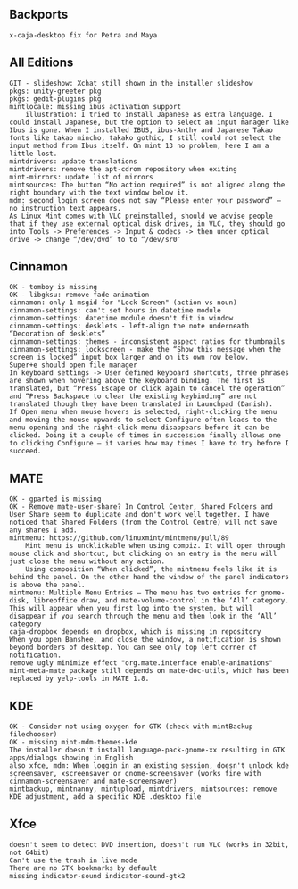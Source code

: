 
Backports
---------
	x-caja-desktop fix for Petra and Maya


All Editions
------------
	GIT - slideshow: Xchat still shown in the installer slideshow
	pkgs: unity-greeter pkg
	pkgs: gedit-plugins pkg					
	mintlocale: missing ibus activation support	
		illustration: I tried to install Japanese as extra language. I could install Japanese, but the option to select an input manager like Ibus is gone. When I installed IBUS, ibus-Anthy and Japanese Takao fonts like takao mincho, takako gothic, I still could not select the input method from Ibus itself. On mint 13 no problem, here I am a little lost.
	mintdrivers: update translations
	mintdrivers: remove the apt-cdrom repository when exiting			
	mint-mirrors: update list of mirrors			
	mintsources: The button “No action required” is not aligned along the right boundary with the text window below it.
	mdm: second login screen does not say “Please enter your password” – no instruction text appears.
	As Linux Mint comes with VLC preinstalled, should we advise people that if they use external optical disk drives, in VLC, they should go into Tools -> Preferences -> Input & codecs -> then under optical drive -> change “/dev/dvd” to to “/dev/sr0″	
	
Cinnamon
--------
	OK - tomboy is missing
	OK - libgksu: remove fade animation
	cinnamon: only 1 msgid for "Lock Screen" (action vs noun)
	cinnamon-settings: can't set hours in datetime module
	cinnamon-settings: datetime module doesn't fit in window
	cinnamon-settings: desklets - left-align the note underneath “Decoration of desklets”
	cinnamon-settings: themes - inconsistent aspect ratios for thumbnails
	cinnamon-settings: lockscreen - make the “Show this message when the screen is locked” input box larger and on its own row below.	
	Super+e should open file manager
	In keyboard settings -> User defined keyboard shortcuts, three phrases are shown when hovering above the keyboard binding. The first is translated, but “Press Escape or click again to cancel the operation” and “Press Backspace to clear the existing keybinding” are not translated though they have been translated in Launchpad (Danish).
	If Open menu when mouse hovers is selected, right-clicking the menu and moving the mouse upwards to select Configure often leads to the menu opening and the right-click menu disappears before it can be clicked. Doing it a couple of times in succession finally allows one to clicking Configure – it varies how may times I have to try before I succeed.

MATE
----
	OK - gparted is missing
	OK - Remove mate-user-share? In Control Center, Shared Folders and User Share seem to duplicate and don't work well together. I have noticed that Shared Folders (from the Control Centre) will not save any shares I add.
	mintmenu: https://github.com/linuxmint/mintmenu/pull/89
		Mint menu is uncklickable when using compiz. It will open through mouse click and shortcut, but clicking on an entry in the menu will just close the menu without any action.
		Using composition “When clicked”, the mintmenu feels like it is behind the panel. On the other hand the window of the panel indicators is above the panel. 
	mintmenu: Multiple Menu Entries – The menu has two entries for gnome-disk, libreoffice draw, and mate-volume-control in the ‘All’ category. This will appear when you first log into the system, but will disappear if you search through the menu and then look in the ‘All’ category
	caja-dropbox depends on dropbox, which is missing in repository
	When you open Banshee, and close the window, a notification is shown beyond borders of desktop. You can see only top left corner of notification.
	remove ugly minimize effect "org.mate.interface enable-animations"
	mint-meta-mate package still depends on mate-doc-utils, which has been replaced by yelp-tools in MATE 1.8.


KDE
---
	OK - Consider not using oxygen for GTK (check with mintBackup filechooser)	
	OK - missing mint-mdm-themes-kde
	The installer doesn't install language-pack-gnome-xx resulting in GTK apps/dialogs showing in English
	also xfce, mdm: When loggin in an existing session, doesn't unlock kde screensaver, xscreensaver or gnome-screensaver (works fine with cinnamon-screensaver and mate-screensaver)	
	mintbackup, mintnanny, mintupload, mintdrivers, mintsources: remove KDE adjustment, add a specific KDE .desktop file
	
Xfce
----
	doesn't seem to detect DVD insertion, doesn't run VLC (works in 32bit, not 64bit)
	Can't use the trash in live mode
	There are no GTK bookmarks by default
	missing indicator-sound indicator-sound-gtk2		

 